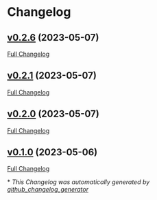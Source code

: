 # Changelog

## [v0.2.6](https://github.com/robcarruthers/lxi_rb/tree/v0.2.6) (2023-05-07)

[Full Changelog](https://github.com/robcarruthers/lxi_rb/compare/v0.2.1...v0.2.6)

## [v0.2.1](https://github.com/robcarruthers/lxi_rb/tree/v0.2.1) (2023-05-07)

[Full Changelog](https://github.com/robcarruthers/lxi_rb/compare/v0.2.0...v0.2.1)

## [v0.2.0](https://github.com/robcarruthers/lxi_rb/tree/v0.2.0) (2023-05-07)

[Full Changelog](https://github.com/robcarruthers/lxi_rb/compare/v0.1.0...v0.2.0)

## [v0.1.0](https://github.com/robcarruthers/lxi_rb/tree/v0.1.0) (2023-05-06)

[Full Changelog](https://github.com/robcarruthers/lxi_rb/compare/1c313adf0923f740888c4a54550b855f3ed3c51a...v0.1.0)



\* *This Changelog was automatically generated by [github_changelog_generator](https://github.com/github-changelog-generator/github-changelog-generator)*
